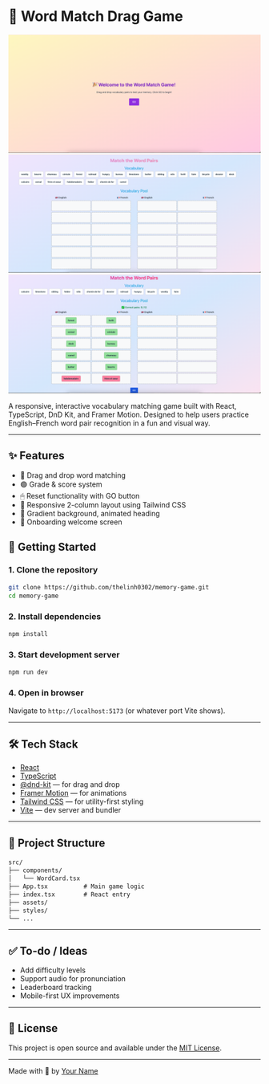 # 🧠 Word Match Drag Game

![Welcome screen](https://github.com/thelinh0302/memory-game/blob/main/src/assets/onboarding.png)
![Matching interface](https://github.com/thelinh0302/memory-game/blob/main/src/assets/home.png)
![Scored interface](https://github.com/thelinh0302/memory-game/blob/main/src/assets/score.png)

A responsive, interactive vocabulary matching game built with React, TypeScript, DnD Kit, and Framer Motion. Designed to help users practice English–French word pair recognition in a fun and visual way.

---

## ✨ Features

* 🧩 Drag and drop word matching
* 🟢 Grade & score system
* 🖱 Reset functionality with GO button
* 📱 Responsive 2-column layout using Tailwind CSS
* 🎨 Gradient background, animated heading
* 👋 Onboarding welcome screen

## 🚀 Getting Started

### 1. Clone the repository

```bash
git clone https://github.com/thelinh0302/memory-game.git
cd memory-game
```

### 2. Install dependencies

```bash
npm install
```

### 3. Start development server

```bash
npm run dev
```

### 4. Open in browser

Navigate to `http://localhost:5173` (or whatever port Vite shows).

---

## 🛠 Tech Stack

* [React](https://reactjs.org/)
* [TypeScript](https://www.typescriptlang.org/)
* [@dnd-kit](https://dndkit.com/) — for drag and drop
* [Framer Motion](https://www.framer.com/motion/) — for animations
* [Tailwind CSS](https://tailwindcss.com/) — for utility-first styling
* [Vite](https://vitejs.dev/) — dev server and bundler

---

## 📁 Project Structure

```
src/
├── components/
│   └── WordCard.tsx
├── App.tsx          # Main game logic
├── index.tsx        # React entry
├── assets/
├── styles/
└── ...
```

---

## ✅ To-do / Ideas

* Add difficulty levels
* Support audio for pronunciation
* Leaderboard tracking
* Mobile-first UX improvements

---

## 📄 License

This project is open source and available under the [MIT License](LICENSE).

---

Made with 💜 by [Your Name](https://github.com/thelinh0302)
